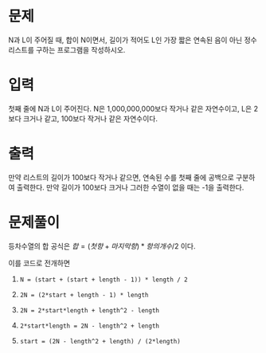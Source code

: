 # 문제
N과 L이 주어질 때, 합이 N이면서, 길이가 적어도 L인 가장 짧은 연속된 음이 아닌 정수 리스트를 구하는 프로그램을 작성하시오.

# 입력
첫째 줄에 N과 L이 주어진다. N은 1,000,000,000보다 작거나 같은 자연수이고, L은 2보다 크거나 같고, 100보다 작거나 같은 자연수이다.

# 출력
만약 리스트의 길이가 100보다 작거나 같으면, 연속된 수를 첫째 줄에 공백으로 구분하여 출력한다. 만약 길이가 100보다 크거나 그러한 수열이 없을 때는 -1을 출력한다.

# 문제풀이
등차수열의 합 공식은 $합 = (첫 항 + 마지막 항) * 항의 개수 / 2$ 이다.

이를 코드로 전개하면
1. `N = (start + (start + length - 1)) * length / 2`

2. `2N = (2*start + length - 1) * length`

3. `2N = 2*start*length + length^2 - length`

4. `2*start*length = 2N - length^2 + length`

5. `start = (2N - length^2 + length) / (2*length)`

